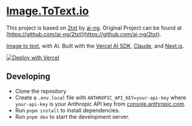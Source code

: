 # [Image.ToText.io](https://image.totext.io/)

This project is based on [2txt](https://github.com/ai-ng/2txt) by [ai-ng](ttps://github.com/ai-ng/2txt).
Original Project can be found at [https://github.com/ai-ng/2txt](https://github.com/ai-ng/2txt).

[Image to text](https://image.totext.io/), with AI. Built with the [Vercel AI SDK](https://sdk.vercel.ai), [Claude](https://claude.ai/), and [Next.js](https://nextjs.org).

[![Deploy with Vercel](https://vercel.com/button)](https://vercel.com/new/clone?repository-url=https%3A%2F%2Fgithub.com%2Fqiayue%2Fimage.totext.io&env=ANTHROPIC_API_KEY&envDescription=Your%20Anthropic%20API%20key%20from%20https%3A%2F%2Fconsole.anthropic.com&envLink=https%3A%2F%2Fconsole.anthropic.com%2F&project-name=image2txt&repository-name=image2txt&demo-title=image2txt&demo-description=Image%20to%20text%2C%20with%20AI.&demo-url=https%3A%2F%2Fimage.totext.io%2F)

## Developing

-   Clone the repository
-   Create a `.env.local` file with `ANTHROPIC_API_KEY=your-api-key` where `your-api-key` is your Anthropic API key from [console.anthropic.com](https://console.anthropic.com/).
-   Run `pnpm install` to install dependencies.
-   Run `pnpm dev` to start the development server.
